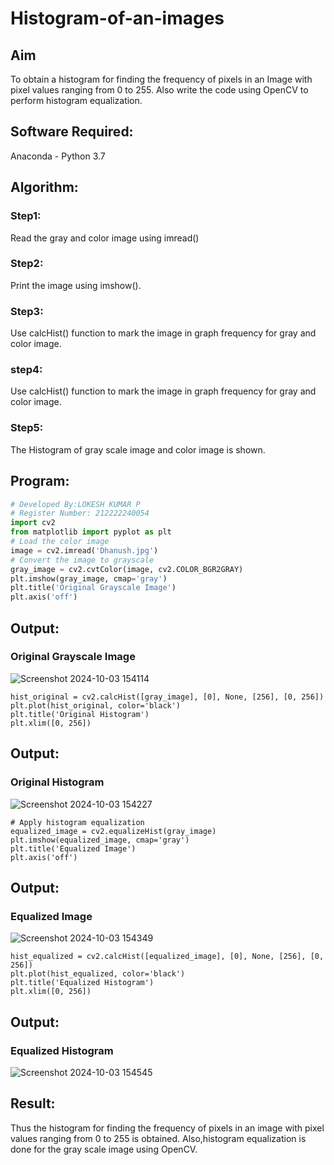 # Histogram-of-an-images
## Aim
To obtain a histogram for finding the frequency of pixels in an Image with pixel values ranging from 0 to 255. Also write the code using OpenCV to perform histogram equalization.

## Software Required:
Anaconda - Python 3.7

## Algorithm:
### Step1:
Read the gray and color image using imread()

### Step2:
Print the image using imshow().



### Step3:
Use calcHist() function to mark the image in graph frequency for gray and color image.

### step4:
Use calcHist() function to mark the image in graph frequency for gray and color image.

### Step5:
The Histogram of gray scale image and color image is shown.


## Program:
```python
# Developed By:LOKESH KUMAR P
# Register Number: 212222240054
import cv2
from matplotlib import pyplot as plt
# Load the color image
image = cv2.imread('Dhanush.jpg')
# Convert the image to grayscale
gray_image = cv2.cvtColor(image, cv2.COLOR_BGR2GRAY)
plt.imshow(gray_image, cmap='gray')
plt.title('Original Grayscale Image')
plt.axis('off')
```
## Output:
### Original Grayscale Image
![Screenshot 2024-10-03 154114](https://github.com/user-attachments/assets/add06e63-407d-49bf-9142-b120a8a2031a)

```
hist_original = cv2.calcHist([gray_image], [0], None, [256], [0, 256])
plt.plot(hist_original, color='black')
plt.title('Original Histogram')
plt.xlim([0, 256])
```
## Output:
### Original Histogram
![Screenshot 2024-10-03 154227](https://github.com/user-attachments/assets/68ce4593-f21f-47b8-a191-adc5fb27554d)

```
# Apply histogram equalization
equalized_image = cv2.equalizeHist(gray_image)
plt.imshow(equalized_image, cmap='gray')
plt.title('Equalized Image')
plt.axis('off')
```
## Output:
### Equalized Image
![Screenshot 2024-10-03 154349](https://github.com/user-attachments/assets/7e53eb70-3080-452f-93b4-31af617d90fe)

```
hist_equalized = cv2.calcHist([equalized_image], [0], None, [256], [0, 256])
plt.plot(hist_equalized, color='black')
plt.title('Equalized Histogram')
plt.xlim([0, 256])

```
## Output:
### Equalized Histogram
![Screenshot 2024-10-03 154545](https://github.com/user-attachments/assets/40f15b29-d66b-4208-868e-6bb07fd464dd)

## Result: 
Thus the histogram for finding the frequency of pixels in an image with pixel values ranging from 0 to 255 is obtained. Also,histogram equalization is done for the gray scale image using OpenCV.

